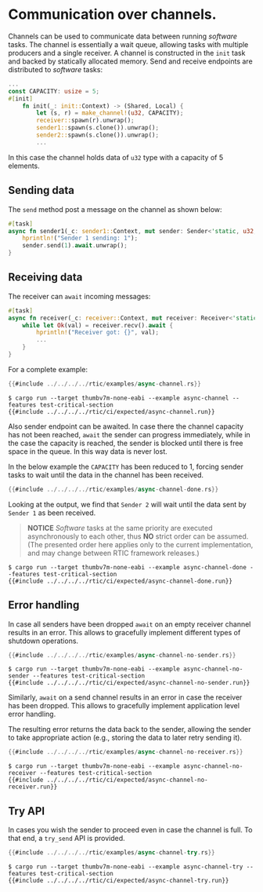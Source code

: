 # Communication over channels.

Channels can be used to communicate data between running *software* tasks. The channel is essentially a wait queue, allowing tasks with multiple producers and a single receiver. A channel is constructed in the `init` task and backed by statically allocated memory. Send and receive endpoints are distributed to *software* tasks:

```rust
...
const CAPACITY: usize = 5;
#[init]
    fn init(_: init::Context) -> (Shared, Local) {
        let (s, r) = make_channel!(u32, CAPACITY);
        receiver::spawn(r).unwrap();
        sender1::spawn(s.clone()).unwrap();
        sender2::spawn(s.clone()).unwrap();
        ...
```

In this case the channel holds data of `u32` type with a capacity of 5  elements. 

## Sending data

The `send` method post a message on the channel as shown below:

```rust
#[task]
async fn sender1(_c: sender1::Context, mut sender: Sender<'static, u32, CAPACITY>) {
    hprintln!("Sender 1 sending: 1");
    sender.send(1).await.unwrap();
}
```

## Receiving data

The receiver can `await` incoming messages:

```rust
#[task]
async fn receiver(_c: receiver::Context, mut receiver: Receiver<'static, u32, CAPACITY>) {
    while let Ok(val) = receiver.recv().await {
        hprintln!("Receiver got: {}", val);
        ...
    }
}
```

For a complete example:

``` rust
{{#include ../../../../rtic/examples/async-channel.rs}}
```

``` console
$ cargo run --target thumbv7m-none-eabi --example async-channel --features test-critical-section 
{{#include ../../../../rtic/ci/expected/async-channel.run}}
```

Also sender endpoint can be awaited. In case there the channel capacity has not been reached, `await` the sender can progress immediately, while in the case the capacity is reached, the sender is blocked until there is free space in the queue. In this way data is never lost.

In the below example the `CAPACITY` has been reduced to 1, forcing sender tasks to wait until the data in the channel has been received.

``` rust
{{#include ../../../../rtic/examples/async-channel-done.rs}}
```

Looking at the output, we find that `Sender 2` will wait until the data sent by `Sender 1` as been received. 

> **NOTICE** *Software* tasks at the same priority are executed asynchronously to each other, thus **NO** strict order can be assumed. (The presented order here applies only to the current implementation, and may change between RTIC framework releases.)

``` console
$ cargo run --target thumbv7m-none-eabi --example async-channel-done --features test-critical-section 
{{#include ../../../../rtic/ci/expected/async-channel-done.run}}
```

## Error handling

In case all senders have been dropped `await` on an empty receiver channel results in an error. This allows to gracefully implement different types of shutdown operations.

``` rust
{{#include ../../../../rtic/examples/async-channel-no-sender.rs}}
```

``` console
$ cargo run --target thumbv7m-none-eabi --example async-channel-no-sender --features test-critical-section  
{{#include ../../../../rtic/ci/expected/async-channel-no-sender.run}}
```

Similarly, `await` on a send channel results in an error in case the receiver has been dropped. This allows to gracefully implement application level error handling.

The resulting error returns the data back to the sender, allowing the sender to take appropriate action (e.g., storing the data to later retry sending it).

``` rust
{{#include ../../../../rtic/examples/async-channel-no-receiver.rs}}
```

``` console
$ cargo run --target thumbv7m-none-eabi --example async-channel-no-receiver --features test-critical-section 
{{#include ../../../../rtic/ci/expected/async-channel-no-receiver.run}}
```



## Try API

In cases you wish the sender to proceed even in case the channel is full. To that end, a `try_send` API is provided.

``` rust
{{#include ../../../../rtic/examples/async-channel-try.rs}}
```

``` console
$ cargo run --target thumbv7m-none-eabi --example async-channel-try --features test-critical-section 
{{#include ../../../../rtic/ci/expected/async-channel-try.run}}
```
